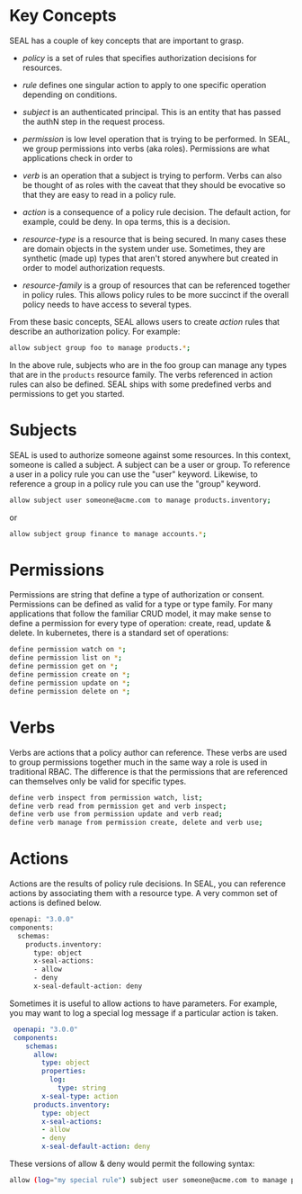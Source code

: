 # Key Concepts

SEAL has a couple of key concepts that are important to grasp.

* *policy* is a set of rules that specifies authorization decisions for resources.

* *rule* defines one singular action to apply to one specific operation depending on conditions.

* *subject* is an authenticated principal. This is an entity that has
  passed the authN step in the request process.

* *permission* is low level operation that is trying to be performed. In
  SEAL, we group permissions into verbs (aka roles). Permissions are what
  applications check in order to

* *verb* is an operation that a subject is trying to perform. Verbs can also
  be thought of as roles with the caveat that they should be evocative
  so that they are easy to read in a policy rule.

* *action* is a consequence of a policy rule decision. The default action,
  for example, could be deny. In opa terms, this is a decision.

* *resource-type* is a resource that is being secured. In many cases these are domain objects
  in the system under use. Sometimes, they are synthetic (made up) types that aren't
  stored anywhere but created in order to model authorization requests.

* *resource-family* is a group of resources that can be referenced together in policy rules.
  This allows policy rules to be more succinct if the overall policy needs to have access
  to several types.


From these basic concepts, SEAL allows users to create *action* rules that
describe an authorization policy. For example:

```bash
allow subject group foo to manage products.*;
```

In the above rule, subjects who are in the foo group can manage any types that
are in the `products` resource family. The verbs referenced in action
rules can also be defined. SEAL ships with some predefined verbs
and permissions to get you started.

# Subjects

SEAL is used to authorize someone against some resources. In this context, someone is
called a subject. A subject can be a user or group. To reference a user in a policy rule
you can use the "user" keyword. Likewise, to reference a group in a policy rule you can
use the "group" keyword.

```bash
allow subject user someone@acme.com to manage products.inventory;
```

or

```bash
allow subject group finance to manage accounts.*;
```

# Permissions

Permissions are string that define a type of authorization or consent. Permissions
can be defined as valid for a type or type family. For many applications that follow
the familiar CRUD model, it may make sense to define a permission for every type
of operation: create, read, update & delete. In kubernetes, there is a standard set
of operations:

```bash
define permission watch on *;
define permission list on *;
define permission get on *;
define permission create on *;
define permission update on *;
define permission delete on *;
```

# Verbs

Verbs are actions that a policy author can reference. These verbs are used to group
permissions together much in the same way a role is used in traditional RBAC. The difference
is that the permissions that are referenced can themselves only be valid for specific types.

```bash
define verb inspect from permission watch, list;
define verb read from permission get and verb inspect;
define verb use from permission update and verb read;
define verb manage from permission create, delete and verb use;
```

# Actions

Actions are the results of policy rule decisions. In SEAL, you can reference actions by associating them with a resource type. A very common set of actions is defined below.

```bash
openapi: "3.0.0"
components:
  schemas:
    products.inventory:
      type: object
      x-seal-actions:
      - allow
      - deny
      x-seal-default-action: deny
```

Sometimes it is useful to allow actions to have parameters. For example, you may want to log a special log message if a particular action is taken.

```yaml
 openapi: "3.0.0"
 components:
    schemas:
      allow:
        type: object
        properties:
          log:
            type: string
        x-seal-type: action
      products.inventory:
        type: object
        x-seal-actions:
        - allow
        - deny
        x-seal-default-action: deny
```

These versions of allow & deny would permit the following syntax:

```bash
allow (log="my special rule") subject user someone@acme.com to manage products.inventory;
```


